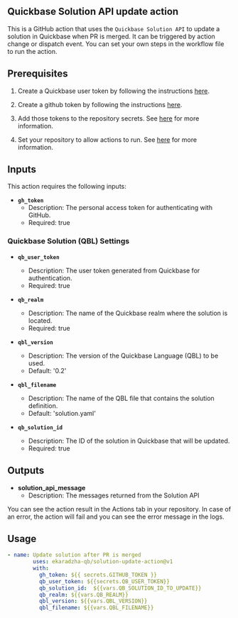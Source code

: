 ## Quickbase Solution API update action

This is a GitHub action that uses the `Quickbase Solution API` to update a solution in Quickbase when PR is merged. It can be triggered by action change or dispatch event.
You can set your own steps in the workflow file to run the action.

## Prerequisites
1. Create a Quickbase user token by following the instructions [here](https://help.quickbase.com/api-guide/create_user_token.html).

2. Create a github token by following the instructions [here](https://docs.github.com/en/github/authenticating-to-github/creating-a-personal-access-token).

3. Add those tokens to the repository secrets. See [here](https://docs.github.com/en/actions/reference/encrypted-secrets) for more information.

4. Set your repository to allow actions to run. See [here](https://docs.github.com/en/actions/learn-github-actions/workflow-syntax-for-github-actions#permissions) for more information.

## Inputs
This action requires the following inputs:

- **`gh_token`**
    - Description: The personal access token for authenticating with GitHub.
    - Required: true

### Quickbase Solution (QBL) Settings
- **`qb_user_token`**
    - Description: The user token generated from Quickbase for authentication.
    - Required: true

- **`qb_realm`**
    - Description: The name of the Quickbase realm where the solution is located.
    - Required: true

- **`qbl_version`**
    - Description: The version of the Quickbase Language (QBL) to be used.
    - Default: '0.2'

- **`qbl_filename`**
    - Description: The name of the QBL file that contains the solution definition.
    - Default: 'solution.yaml'

- **`qb_solution_id`**
    - Description: The ID of the solution in Quickbase that will be updated.
    - Required: true

## Outputs

- **solution_api_message**
    - Description: The messages returned from the Solution API

    
You can see the action result in the Actions tab in your repository. In case of an error, the action will fail and you can see the error message in the logs.

## Usage
``` yaml
- name: Update solution after PR is merged
        uses: ekaradzha-qb/solution-update-action@v1
        with:
          gh_token: ${{ secrets.GITHUB_TOKEN }}
          qb_user_token: ${{secrets.QB_USER_TOKEN}}
          qb_solution_id:  ${{vars.QB_SOLUTION_ID_TO_UPDATE}}
          qb_realm: ${{vars.QB_REALM}}
          qbl_version: ${{vars.QBL_VERSION}}
          qbl_filename: ${{vars.QBL_FILENAME}}
